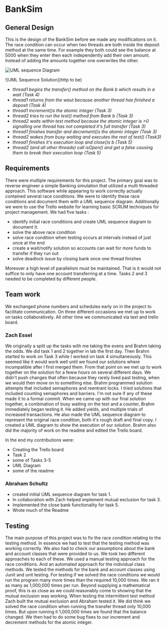 # BankSim

## General Design 

This is the design of the BankSim before we made any modifications on it. 
The race condition can occur when two threads are both inside the deposit method at the same time. For example they both could see the balance at 5000 when they enter then each independently add their own amount.  Instead of adding the amounts together  one overwrites the other.


![UML sequence Diagram](https://github.com/3296Spring2020/banksim-multithreading-02-schultz-essel-teameffort/raw/coolBranch/BankSim%20(2).png)


![UML Sequence Solution](http to be)

- _thread1 begins the transfer() method on the Bank b which results in a wait (Task 4)_
- _thread1 returns from the waut because another thread has finished a deposit (Task 4)_
- _thread1 increment()s the atomic integer (Task 3)_
- _thread2 tries to run the test() method from Bank b (Task 3)_
- _thread2 waits within test method because the atomic integer is >0 signalling one thread has not completed it's full transfer (Task 3)_
- _thread1 finishes transfer and decrement()s the atomic integer (Task 3)_
- _thread2 wakes from busy waiting and executes the rest of test() (Task3)_
- _thread1 finishes it's execution loop and close()s b (Task 5)_
- _thread2 (and all other threads) call isOpen() and get a false causing them to break their execution loop (Task 5)_

## Requirements
There were multiple requirements for this project. The primary goal was to reverse engineer a simple Banking simulation that utilized 
a multi threaded approach. This software while appearing to work correctly actually contained several race conditions. We were to identify these race conditions and document them with a UML sequence diagram. Additionally we were to use the Trello website for learning basic SCRUM techniques for project management. 
We had five tasks :
 - identify initial race conditions and create UML sequence diagram to document it.
 - solve the above race condition
 - solve race condition when testing occurs at intervals instead of just once at the end
 - create a wait/notify solution so accounts can wait for more funds to transfer if they run out
 - solve deadlock issue by closing bank once one thread finishes
 
 Moreover a high level of parallelism must be maintained. That is it would not suffice to only have one account transferring at a time.
Tasks 2 and 3 needed to be completed by different people. 

## Team work
We exchanged phone numbers and schedules early on in the project to facilitate communication.
On three different occasions we met up to work on tasks collaboratively. All other time we communicated via text and trello board.
### Zach Essel 
We originally a split up the tasks with me taking the evens and Brahm taking the odds.  We did task 1 and 2 together in lab the first day.  Then Brahm started to work on Task 3 while I worked on task 4 simultaneously.  This seemed like it would work well until we found our solutions where incompatible after I first merged them.  From that point on we met up to work together on the solution for a feww hours on several different days.  We didn't push changes that often because they rarely lived past testing, when we would then move on to something else.  Brahm programmed solution attempts that included semaphores and reentrant locks.  I tried solutions that included counting semaphores and barriers.  I'm not sure if any of these made it to a formal commit.  When we came up with our final solution together, a combination of busy waiting on the test and a counter, Brahm immediately began testing it.  He added yields, and multiple trials of increased transactions.  He also made the UML sequence diagram to represent the original race condition, both it's rough draft and final copy.  I created a UML diagram to show the execution of our solution.  Brahm also did the majority of work on the readme and edited the Trello board.

In the end my contributions were: 
- Creating the Trello board
- Task 2
- some of Tasks 3-5
- UML Diagram
- some of the readme
### Abraham Schultz
- created initial UML sequence diagram for task 1.
- In collaboration with Zach helped implement mutual exclusion for task 3.
- Implemented the close bank functionality for task 5.
- Wrote much of the Readme 



## Testing
The main purpose of this project was to fix the race condition relating to the testing method. In essence we had to test that the testing method was working correctly. We also had to check our assumptions about the bank and account classes that were provided to us.
We took two different approaches to each of these. We used a manual testing approach for the race conditions. And an automated approach for the individual class methods. We tested the methods for the bank and account classes using Junit and unit testing. For testing if we solved the race conditions we would run the program many more times than the required 10,000 times. We ran it as many as 1,000,000 times per run. Beyond supplying a mathematical proof, this is as close as we could reasonably come to showing that the mutual exclusion was working. When testing the intermittent test method Zach built the mutual exclusion and Abraham tested it. 
We did think we solved the race condition when running the transfer thread only 10,000 times. But upon running it 1,000,000 times we found that the balance changed. We then had to do some bug fixes to our increment and decrement methods for the atomic integer.


